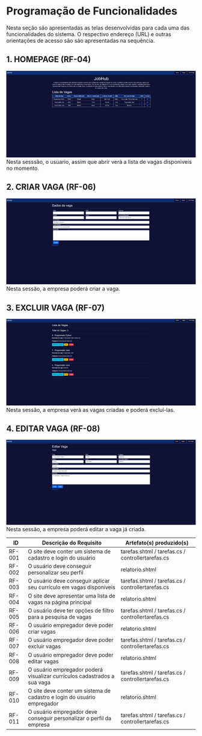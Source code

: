 # Programação de Funcionalidades

Nesta seção são apresentadas as telas desenvolvidas para cada uma das funcionalidades
do sistema. O respectivo endereço (URL) e outras orientações de acesso são são
apresentadas na sequência.

## 1. HOMEPAGE (RF-04)
![Homepage](img/Homepage2.png)
Nesta sesssão, o usuario, assim que abrir verá a lista de vagas disponiveis no momento.

## 2. CRIAR VAGA (RF-06)
![Homepage](img/Criarvaga2.png)
Nesta sessão, a empresa poderá criar a vaga.

## 3. EXCLUIR VAGA (RF-07)
![Homepage](img/Listadevagas2.png)
Nesta sessão, a empresa verá as vagas criadas e poderá excluí-las.

## 4. EDITAR VAGA (RF-08)
![Homepage](img/Editarvaga.png)
Nesta sessão, a empresa poderá editar a vaga já criada.

|ID    | Descrição do Requisito  | Artefato(s) produzido(s) |
|------|-----------------------------------------|----|
|RF-001| O site deve conter um sistema de cadastro e login do usuário | tarefas.shtml / tarefas.cs / controllertarefas.cs | 
|RF-002| O usuário deve conseguir personalizar seu perfil    | relatorio.shtml |
|RF-003| O usuário deve conseguir aplicar seu currículo em vagas disponíveis | tarefas.shtml / tarefas.cs / controllertarefas.cs | 
|RF-004| O site deve apresentar uma lista de vagas na página principal   | relatorio.shtml |
|RF-005| O usuário deve ter opções de filtro para a pesquisa de vagas | tarefas.shtml / tarefas.cs / controllertarefas.cs | 
|RF-006| O usuário empregador deve poder criar vagas  | relatorio.shtml |
|RF-007| O usuário empregador deve poder excluir vagas | tarefas.shtml / tarefas.cs / controllertarefas.cs | 
|RF-008| O usuário empregador deve poder editar vagas   | relatorio.shtml |
|RF-009| O usuário empregador poderá visualizar currículos cadastrados a sua vaga | tarefas.shtml / tarefas.cs / controllertarefas.cs | 
|RF-010| O site deve conter um sistema de cadastro e login do usuário empregador   | relatorio.shtml |
|RF-011| O usuário empregador deve conseguir personalizar o perfil da empresa | tarefas.shtml / tarefas.cs / controllertarefas.cs | 



